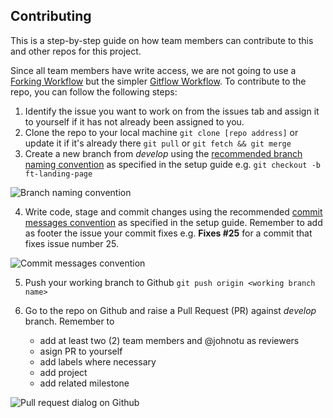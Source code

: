 ## Contributing

This is a step-by-step guide on how team members can contribute to this and other repos for this project.

Since all team members have write access, we are not going to use a [Forking Workflow](https://www.atlassian.com/git/tutorials/comparing-workflows/forking-workflow) but the simpler [Gitflow Workflow](https://www.atlassian.com/git/tutorials/comparing-workflows/gitflow-workflow). To contribute to the repo, you can follow the following steps:

1. Identify the issue you want to work on from the issues tab and assign it to yourself if it has not already been assigned to you.
2. Clone the repo to your local machine 
`git clone [repo address]` 
or update it if it's already there 
`git pull` or `git fetch && git merge` 
3. Create a new branch from _develop_ using the [recommended branch naming convention](https://docs.google.com/presentation/d/1hvnwv76gX98nAAgTxJp47CremzwPkfzDkXgejQGz2l0/edit#slide=id.g8005fdbe5f_0_121) as specified in the setup guide e.g.
`git checkout -b ft-landing-page`

![Branch naming convention](https://i.postimg.cc/W4gVHcPZ/Screenshot-2020-08-28-at-8-58-09-PM.png)

4. Write code, stage and commit changes using the recommended [commit messages convention](https://docs.google.com/presentation/d/1hvnwv76gX98nAAgTxJp47CremzwPkfzDkXgejQGz2l0/edit#slide=id.g8005fdbe5f_0_98) as specified in the setup guide. Remember to add as footer the issue your commit fixes e.g. **Fixes #25** for a commit that fixes issue number 25.

![Commit messages convention](https://i.postimg.cc/qBGqjykL/Screenshot-2020-08-28-at-8-59-34-PM.png)

5. Push your working branch to Github `git push origin <working branch name>` 

6. Go to the repo on Github and raise a Pull Request (PR) against _develop_ branch. Remember to
    * add at least two (2) team members and @johnotu as reviewers
    * asign PR to yourself
    * add labels where necessary
    * add project
    * add related milestone

![Pull request dialog on Github](https://i.postimg.cc/43L0P8Yc/Screenshot-2020-08-28-at-10-19-51-PM.png)
